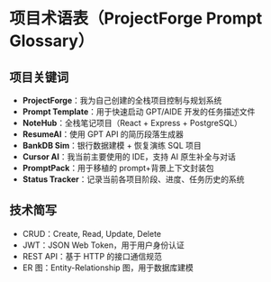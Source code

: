# 项目术语表（ProjectForge Prompt Glossary）

## 项目关键词

- **ProjectForge**：我为自己创建的全栈项目控制与规划系统
- **Prompt Template**：用于快速启动 GPT/AIDE 开发的任务描述文件
- **NoteHub**：全栈笔记项目（React + Express + PostgreSQL）
- **ResumeAI**：使用 GPT API 的简历段落生成器
- **BankDB Sim**：银行数据建模 + 恢复演练 SQL 项目
- **Cursor AI**：我当前主要使用的 IDE，支持 AI 原生补全与对话
- **PromptPack**：用于移植的 prompt+背景上下文封装包
- **Status Tracker**：记录当前各项目阶段、进度、任务历史的系统

## 技术简写

- CRUD：Create, Read, Update, Delete
- JWT：JSON Web Token，用于用户身份认证
- REST API：基于 HTTP 的接口通信规范
- ER 图：Entity-Relationship 图，用于数据库建模
